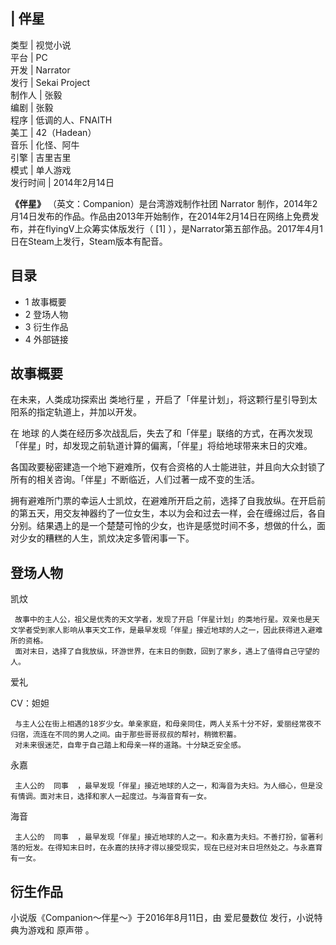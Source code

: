 |  伴星  
---  
类型  |  视觉小说   
平台  |  PC   
开发  |  Narrator   
发行  |  Sekai Project   
制作人  |  张毅   
编剧  |  张毅   
程序  |  低调的人、FNAITH   
美工  |  42（Hadean）   
音乐  |  化怪、阿牛   
引擎  |  吉里吉里   
模式  |  单人游戏   
发行时间  |  2014年2月14日   
  
**《伴星》** （英文：Companion）是台湾游戏制作社团  Narrator
制作，2014年2月14日发布的作品。作品由2013年开始制作，在2014年2月14日在网络上免费发布，并在flyingV上众筹实体版发行（  [1]
），是Narrator第五部作品。2017年4月1日在Steam上发行，Steam版本有配音。

##  目录

  * 1  故事概要 
  * 2  登场人物 
  * 3  衍生作品 
  * 4  外部链接 

##  故事概要

在未来，人类成功探索出  类地行星  ，开启了「伴星计划」，将这颗行星引导到太阳系的指定轨道上，并加以开发。

在  地球  的人类在经历多次战乱后，失去了和「伴星」联络的方式，在再次发现「伴星」时，却发现之前轨道计算的偏离，「伴星」将给地球带来末日的灾难。

各国政要秘密建造一个地下避难所，仅有合资格的人士能进驻，并且向大众封锁了所有的相关咨询。「伴星」不断临近，人们过著一成不变的生活。

拥有避难所门票的幸运人士凯炆，在避难所开启之前，选择了自我放纵。在开启前的第五天，用交友神器约了一位女生，本以为会和过去一样，会在缠绵过后，各自分别。结果遇上的是一个楚楚可怜的少女，也许是感觉时间不多，想做的什么，面对少女的糟糕的人生，凯炆决定多管闲事一下。

##  登场人物

凯炆

     故事中的主人公，祖父是优秀的天文学者，发现了开启「伴星计划」的类地行星。双亲也是天文学者受到家人影响从事天文工作，是最早发现「伴星」接近地球的人之一，因此获得进入避难所的资格。 
     面对末日，选择了自我放纵，环游世界，在末日的倒数，回到了家乡，遇上了值得自己守望的人。 

爱礼

CV：妲妲

     与主人公在街上相遇的18岁少女。单亲家庭，和母亲同住，两人关系十分不好，爱丽经常夜不归宿，流连在不同的男人之间。由于那些哥哥叔叔的帮衬，稍微积蓄。 
     对未来很迷茫，自卑于自己踏上和母亲一样的道路。十分缺乏安全感。 

永嘉

     主人公的  同事  ，最早发现「伴星」接近地球的人之一，和海音为夫妇。为人细心，但是没有情调。面对末日，选择和家人一起度过。与海音育有一女。 

海音

     主人公的  同事  ，最早发现「伴星」接近地球的人之一。和永嘉为夫妇。不善打扮，留著利落的短发。在得知末日时，在永嘉的扶持才得以接受现实，现在已经对末日坦然处之。与永嘉育有一女。 

##  衍生作品

小说版《Companion～伴星～》于2016年8月11日，由  爱尼曼数位  发行，小说特典为游戏和  原声带  。